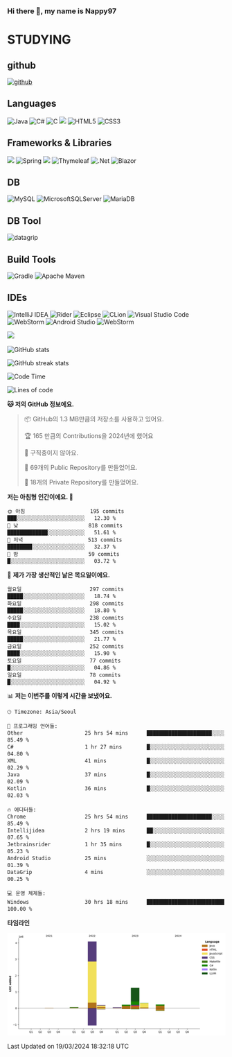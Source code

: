 ### Hi there 👋, my name is Nappy97

# STUDYING
## github
[<img src='https://cdn.jsdelivr.net/npm/simple-icons@3.0.1/icons/github.svg' alt='github' height='40'>](https://github.com/Nappy97)  

## Languages
![Java](https://img.shields.io/badge/java-%23ED8B00.svg?style=for-the-badge&logo=openjdk&logoColor=white) ![C#](https://img.shields.io/badge/c%23-%23239120.svg?style=for-the-badge&logo=c-sharp&logoColor=white) ![C](https://img.shields.io/badge/c-%2300599C.svg?style=for-the-badge&logo=c&logoColor=white) <img src="https://img.shields.io/badge/javascript-F7DF1E?style=for-the-badge&logo=javascript&logoColor=black"> ![HTML5](https://img.shields.io/badge/html5-%23E34F26.svg?style=for-the-badge&logo=html5&logoColor=white) ![CSS3](https://img.shields.io/badge/css3-%231572B6.svg?style=for-the-badge&logo=css3&logoColor=white)

## Frameworks & Libraries
<img src="https://img.shields.io/badge/bootstrap-7952B3?style=for-the-badge&logo=bootstrap&logoColor=white"> ![Spring](https://img.shields.io/badge/spring-%236DB33F.svg?style=for-the-badge&logo=spring&logoColor=white) <img src="https://img.shields.io/badge/jQuery-0769AD?style=for-the-badge&logo=jquery&logoColor=white"> ![Thymeleaf](https://img.shields.io/badge/Thymeleaf-%23005C0F.svg?style=for-the-badge&logo=Thymeleaf&logoColor=white) ![.Net](https://img.shields.io/badge/.NET-5C2D91?style=for-the-badge&logo=.net&logoColor=white) ![Blazor](https://img.shields.io/badge/blazor-%235C2D91.svg?style=for-the-badge&logo=blazor&logoColor=white)

## DB
![MySQL](https://img.shields.io/badge/mysql-%2300f.svg?style=for-the-badge&logo=mysql&logoColor=white) ![MicrosoftSQLServer](https://img.shields.io/badge/Microsoft%20SQL%20Server-CC2927?style=for-the-badge&logo=microsoft%20sql%20server&logoColor=white) ![MariaDB](https://img.shields.io/badge/MariaDB-003545?style=for-the-badge&logo=mariadb&logoColor=white)

## DB Tool
![datagrip](https://img.shields.io/badge/datagrip-9681EB?style=flat&logo=datagrip)

## Build Tools
![Gradle](https://img.shields.io/badge/Gradle-02303A.svg?style=for-the-badge&logo=Gradle&logoColor=white) ![Apache Maven](https://img.shields.io/badge/Apache%20Maven-C71A36?style=for-the-badge&logo=Apache%20Maven&logoColor=white)

## IDEs
![IntelliJ IDEA](https://img.shields.io/badge/IntelliJIDEA-000000.svg?style=for-the-badge&logo=intellij-idea&logoColor=white) ![Rider](https://img.shields.io/badge/Rider-000000.svg?style=for-the-badge&logo=Rider&logoColor=white&color=black&labelColor=crimson) ![Eclipse](https://img.shields.io/badge/Eclipse-FE7A16.svg?style=for-the-badge&logo=Eclipse&logoColor=white) ![CLion](https://img.shields.io/badge/CLion-black?style=for-the-badge&logo=clion&logoColor=white) ![Visual Studio Code](https://img.shields.io/badge/Visual%20Studio%20Code-0078d7.svg?style=for-the-badge&logo=visual-studio-code&logoColor=white) ![WebStorm](https://img.shields.io/badge/webstorm-143?style=for-the-badge&logo=webstorm&logoColor=white&color=black) ![Android Studio](https://img.shields.io/badge/Android%20Studio-3DDC84.svg?style=for-the-badge&logo=android-studio&logoColor=white) ![WebStorm](https://img.shields.io/badge/webstorm-143?style=for-the-badge&logo=webstorm&logoColor=white&color=black)

<div>
  <img  src="https://github-readme-stats.vercel.app/api/top-langs/?username=Nappy97&langs_count=8&exclude_repo=Example-deep-learning-from-scratch&layout=compact&line_height=24&hide_border=true&title_color=d88e82&card_width=280">
<div>
  
![GitHub stats](https://github-readme-stats.vercel.app/api?username=Nappy97&show_icons=true)  

![GitHub streak stats](https://github-readme-streak-stats.herokuapp.com/?user=Nappy97)  

<!--START_SECTION:waka-->
![Code Time](http://img.shields.io/badge/Code%20Time-1%2C716%20hrs%2028%20mins-blue)

![Lines of code](https://img.shields.io/badge/%EC%A0%80%EB%8A%94%20%EC%97%AC%ED%83%9C%EA%B9%8C%EC%A7%80%20-6.4%20million%20%EC%A4%84%EC%9D%98%20%EC%BD%94%EB%93%9C%EB%A5%BC%20%EC%9E%91%EC%84%B1%ED%96%88%EC%96%B4%EC%9A%94.-blue)

**🐱 저의 GitHub 정보에요.** 

> 📦 GitHub의 1.3 MB만큼의 저장소를 사용하고 있어요. 
 > 
> 🏆 165 만큼의 Contributions을 2024년에 했어요
 > 
> 🚫 구직중이지 않아요.
 > 
> 📜 69개의 Public Repository를 만들었어요. 
 > 
> 🔑 18개의 Private Repository를 만들었어요. 
 > 
**저는 아침형 인간이에요. 🐤** 

```text
🌞 아침                     195 commits         ███░░░░░░░░░░░░░░░░░░░░░░   12.30 % 
🌆 낮　                     818 commits         █████████████░░░░░░░░░░░░   51.61 % 
🌃 저녁                     513 commits         ████████░░░░░░░░░░░░░░░░░   32.37 % 
🌙 밤　                     59 commits          █░░░░░░░░░░░░░░░░░░░░░░░░   03.72 % 
```
📅 **제가 가장 생산적인 날은 목요일이에요.** 

```text
월요일                      297 commits         █████░░░░░░░░░░░░░░░░░░░░   18.74 % 
화요일                      298 commits         █████░░░░░░░░░░░░░░░░░░░░   18.80 % 
수요일                      238 commits         ████░░░░░░░░░░░░░░░░░░░░░   15.02 % 
목요일                      345 commits         █████░░░░░░░░░░░░░░░░░░░░   21.77 % 
금요일                      252 commits         ████░░░░░░░░░░░░░░░░░░░░░   15.90 % 
토요일                      77 commits          █░░░░░░░░░░░░░░░░░░░░░░░░   04.86 % 
일요일                      78 commits          █░░░░░░░░░░░░░░░░░░░░░░░░   04.92 % 
```


📊 **저는 이번주를 이렇게 시간을 보냈어요.** 

```text
🕑︎ Timezone: Asia/Seoul

💬 프로그래밍 언어들: 
Other                    25 hrs 54 mins      █████████████████████░░░░   85.49 % 
C#                       1 hr 27 mins        █░░░░░░░░░░░░░░░░░░░░░░░░   04.80 % 
XML                      41 mins             █░░░░░░░░░░░░░░░░░░░░░░░░   02.29 % 
Java                     37 mins             █░░░░░░░░░░░░░░░░░░░░░░░░   02.09 % 
Kotlin                   36 mins             █░░░░░░░░░░░░░░░░░░░░░░░░   02.03 % 

🔥 에디터들: 
Chrome                   25 hrs 54 mins      █████████████████████░░░░   85.49 % 
Intellijidea             2 hrs 19 mins       ██░░░░░░░░░░░░░░░░░░░░░░░   07.65 % 
Jetbrainsrider           1 hr 35 mins        █░░░░░░░░░░░░░░░░░░░░░░░░   05.23 % 
Android Studio           25 mins             ░░░░░░░░░░░░░░░░░░░░░░░░░   01.39 % 
DataGrip                 4 mins              ░░░░░░░░░░░░░░░░░░░░░░░░░   00.25 % 

💻 운영 체제들: 
Windows                  30 hrs 18 mins      █████████████████████████   100.00 % 
```

**타임라인**

![Lines of Code chart](https://raw.githubusercontent.com/Nappy97/Nappy97/main/assets/bar_graph.png)


 Last Updated on 19/03/2024 18:32:18 UTC
<!--END_SECTION:waka-->
